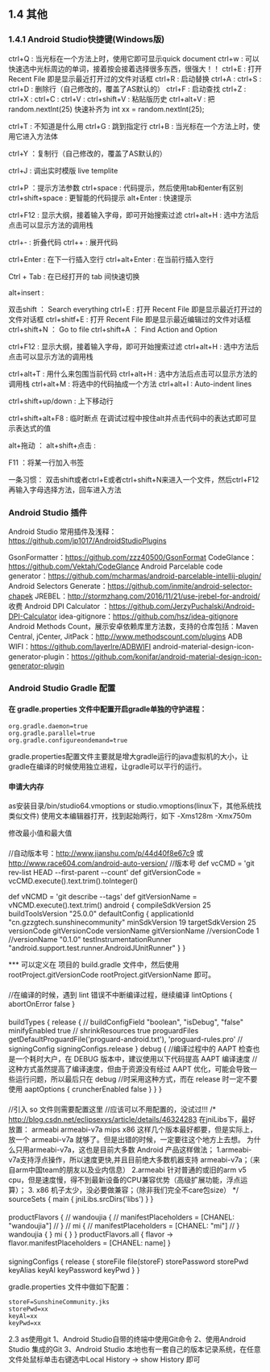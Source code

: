 ## 1.4 其他
### 1.4.1 Android Studio快捷键(Windows版)

  ctrl+Q : 当光标在一个方法上时，使用它即可显示quick document
  ctrl+w : 可以快速选中光标周边的单词，接着按会接着选择很多东西，很强大！！
  ctrl+E : 打开 Recent File 即是显示最近打开过的文件对话框
  ctrl+R : 启动替换
  ctrl+A :
  ctrl+S :
  ctrl+D : 删除行（自己修改的，覆盖了AS默认的）
  ctrl+F : 启动查找
  ctrl+Z :
  ctrl+X :
  ctrl+C :
  ctrl+V :
  ctrl+shift+V : 粘贴版历史
  ctrl+alt+V : 把 random.nextInt(25) 快速补齐为 int xx = random.nextInt(25);

  ctrl+T : 不知道是什么用
  ctrl+G : 跳到指定行
  ctrl+B : 当光标在一个方法上时，使用它进入方法体

  ctrl+Y ：复制行（自己修改的，覆盖了AS默认的）

  ctrl+J : 调出实时模版 live templite

  ctrl+P ：提示方法参数
  ctrl+space : 代码提示，然后使用tab和enter有区别
  ctrl+shift+space : 更智能的代码提示
  alt+Enter  : 快速提示

  ctrl+F12 : 显示大纲，接着输入字母，即可开始搜索过滤
  ctrl+alt+H : 选中方法后点击可以显示方法的调用栈


  ctrl+- : 折叠代码
  ctrl++ : 展开代码

  ctrl+Enter : 在下一行插入空行
  ctrl+alt+Enter : 在当前行插入空行

  Ctrl + Tab : 在已经打开的 tab 间快速切换


  alt+insert :

  双击shift      ：   Search everything
  ctrl+E : 打开 Recent File 即是显示最近打开过的文件对话框
  ctrl+shitf+E : 打开 Recent File 即是显示最近编辑过的文件对话框
  ctrl+shift+N  ： Go to file
  ctrl+shift+A ： Find Action and Option

  ctrl+F12 : 显示大纲，接着输入字母，即可开始搜索过滤
  ctrl+alt+H : 选中方法后点击可以显示方法的调用栈


  ctrl+alt+T : 用什么来包围当前代码
  ctrl+alt+H : 选中方法后点击可以显示方法的调用栈
  ctrl+alt+M : 将选中的代码抽成一个方法
  ctrl+alt+I : Auto-indent lines

  ctrl+shift+up/down : 上下移动行

  ctrl+shift+alt+F8 : 临时断点
  在调试过程中按住alt并点击代码中的表达式即可显示表达式的值

  alt+拖动 ：
  alt+shift+点击 :

  F11 ：将某一行加入书签


一条习惯：
    双击shift或者ctrl+E或者ctrl+shift+N来进入一个文件，然后ctrl+F12再输入字母选择方法，回车进入方法


### Android Studio 插件

Android Studio 常用插件及浅释：https://github.com/jp1017/AndroidStudioPlugins

GsonFormatter：https://github.com/zzz40500/GsonFormat
CodeGlance：https://github.com/Vektah/CodeGlance
Android Parcelable code generator：https://github.com/mcharmas/android-parcelable-intellij-plugin/
Android Selectors Generate：https://github.com/inmite/android-selector-chapek
JREBEL：http://stormzhang.com/2016/11/21/use-jrebel-for-android/ 收费
Android DPI Calculator ：https://github.com/JerzyPuchalski/Android-DPI-Calculator
idea-gitignore：https://github.com/hsz/idea-gitignore
Android Methods Count，展示安卓依赖库里方法数，支持的仓库包括：Maven Central, jCenter, JitPack：http://www.methodscount.com/plugins
ADB WIFI：https://github.com/layerlre/ADBWIFI
android-material-design-icon-generator-plugin：https://github.com/konifar/android-material-design-icon-generator-plugin



### Android Studio Gradle 配置

#### 在 gradle.properties 文件中配置开启gradle单独的守护进程：  
```  
org.gradle.daemon=true
org.gradle.parallel=true
org.gradle.configureondemand=true
```  

gradle.properties配置文件主要就是增大gradle运行的java虚拟机的大小，让gradle在编译的时候使用独立进程，让gradle可以平行的运行。

#### 申请大内存  
as安装目录/bin/studio64.vmoptions or studio.vmoptions(linux下，其他系统找类似文件)
使用文本编辑器打开，找到起始两行，如下
-Xms128m
-Xmx750m

修改最小值和最大值

####

//自动版本号：http://www.jianshu.com/p/44d40f8e67c9 或 http://www.race604.com/android-auto-version/
//版本号
def vcCMD = 'git rev-list HEAD --first-parent --count'
def gitVersionCode = vcCMD.execute().text.trim().toInteger()

def vNCMD = 'git describe --tags'
def gitVersionName = vNCMD.execute().text.trim()
android {
    compileSdkVersion 25
    buildToolsVersion "25.0.0"
    defaultConfig {
        applicationId "cn.gzzgtech.sunshinecommunity"
        minSdkVersion 19
        targetSdkVersion 25
        versionCode gitVersionCode
        versionName gitVersionName
        //versionCode 1
        //versionName "0.1.0"
        testInstrumentationRunner "android.support.test.runner.AndroidJUnitRunner"
    }
}

*** 可以定义在 项目的 build.gradle 文件中，然后使用 rootProject.gitVersionCode rootProject.gitVersionName 即可。

####
//在编译的时候，遇到 lint 错误不中断编译过程，继续编译
    lintOptions {
        abortOnError false
    }

####
buildTypes {
        release {
//            buildConfigField "boolean", "isDebug", "false"
            minifyEnabled true
//            shrinkResources true
            proguardFiles getDefaultProguardFile('proguard-android.txt'), 'proguard-rules.pro'
//            signingConfig signingConfigs.release
        }
        debug {
            //编译过程中的 AAPT 检查也是一个耗时大户，在 DEBUG 版本中，建议使用以下代码提高 AAPT 编译速度
            //这种方式虽然提高了编译速度，但由于资源没有经过 AAPT 优化，可能会导致一些运行问题，所以最后只在 debug
            //时采用这种方式，而在 release 时一定不要使用
            aaptOptions {
                cruncherEnabled false
            }
        }
    }


####
  //引入 so 文件则需要配置这里
     //应该可以不用配置的，没试过!!!
     /*
         http://blog.csdn.net/eclipsexys/article/details/46324283
         在jniLibs下，最好放置：
         armeabi armeabi-v7a mips x86
         这样几个版本最好都要，但是实际上，放一个 armeabi-v7a 就够了。但是出错的时候，一定要往这个地方上去想。
         为什么只用armeabi-v7a，这也是目前大多数 Android 产品这样做法；
         1.armeabi-v7a支持浮点操作，所以速度更快,并且目前绝大多数机器支持 armeabi-v7a；（来自arm中国team的朋友以及业内信息）
         2.armeabi 针对普通的或旧的arm v5 cpu，但是速度慢，得不到最新设备的CPU兼容优势（高级扩展功能，浮点运算）；
         3. x86 机子太少，没必要做兼容；（除非我们完全不care包size）
      */
     sourceSets {
         main {
             jniLibs.srcDirs('libs')
         }
     }

####   
productFlavors {
//        wandoujia {
//            manifestPlaceholders = [CHANEL: "wandoujia"]
//        }
//        mi {
//            manifestPlaceholders = [CHANEL: "mi"]
//        }
    wandoujia {
    }
    mi {
    }
}
productFlavors.all { flavor ->
    flavor.manifestPlaceholders = [CHANEL: name]
}
####

signingConfigs {
        release {
            storeFile file(storeF)
            storePassword storePwd
            keyAlias keyAl
            keyPassword keyPwd
        }
    }

gradle.properties 文件中做如下配置：
```  
storeF=SunshineCommunity.jks
storePwd=xx
keyAl=xx
keyPwd=xx
```  


  2.3 as使用git
  1、Android Studio自带的终端中使用Git命令
  2、使用Android Studio 集成的Git
  3、Android Studio 本地也有一套自己的版本记录系统，在任意文件处鼠标单击右键选中Local History -> show History 即可
